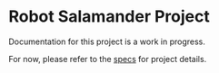 # Robot Salamander Project
Documentation for this project is a work in progress.

For now, please refer to the [specs](specs.yaml) for project details.
